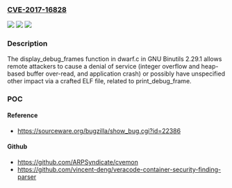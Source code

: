### [CVE-2017-16828](https://cve.mitre.org/cgi-bin/cvename.cgi?name=CVE-2017-16828)
![](https://img.shields.io/static/v1?label=Product&message=n%2Fa&color=blue)
![](https://img.shields.io/static/v1?label=Version&message=n%2Fa&color=blue)
![](https://img.shields.io/static/v1?label=Vulnerability&message=n%2Fa&color=brighgreen)

### Description

The display_debug_frames function in dwarf.c in GNU Binutils 2.29.1 allows remote attackers to cause a denial of service (integer overflow and heap-based buffer over-read, and application crash) or possibly have unspecified other impact via a crafted ELF file, related to print_debug_frame.

### POC

#### Reference
- https://sourceware.org/bugzilla/show_bug.cgi?id=22386

#### Github
- https://github.com/ARPSyndicate/cvemon
- https://github.com/vincent-deng/veracode-container-security-finding-parser

